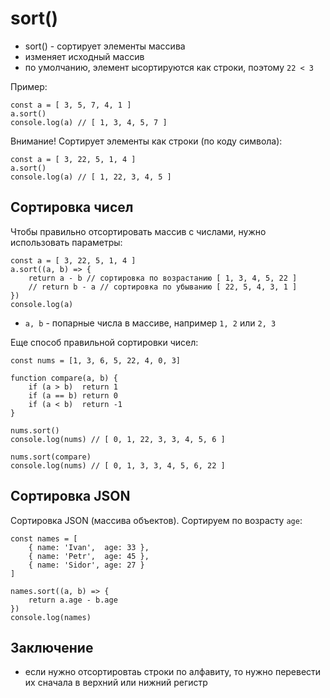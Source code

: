 # sort()
- sort() - сортирует элементы массива
- изменяет исходный массив
- по умолчанию, элемент ысортируются как строки, поэтому `22 < 3`

Пример:

    const a = [ 3, 5, 7, 4, 1 ]
    a.sort()
    console.log(a) // [ 1, 3, 4, 5, 7 ]

Внимание! Сортирует элементы как строки (по коду символа):

    const a = [ 3, 22, 5, 1, 4 ]
    a.sort()
    console.log(a) // [ 1, 22, 3, 4, 5 ]

## Сортировка чисел
Чтобы правильно отсортировать массив с числами, нужно использовать параметры:

    const a = [ 3, 22, 5, 1, 4 ]
    a.sort((a, b) => {
        return a - b // сортировка по возрастанию [ 1, 3, 4, 5, 22 ]
        // return b - a // сортировка по убыванию [ 22, 5, 4, 3, 1 ]
    })
    console.log(a)

- `a, b` - попарные числа в массиве, например `1, 2` или `2, 3`

Еще способ правильной сортировки чисел:

    const nums = [1, 3, 6, 5, 22, 4, 0, 3]

    function compare(a, b) {
        if (a > b)  return 1
        if (a == b) return 0
        if (a < b)  return -1
    }

    nums.sort()
    console.log(nums) // [ 0, 1, 22, 3, 3, 4, 5, 6 ]

    nums.sort(compare)
    console.log(nums) // [ 0, 1, 3, 3, 4, 5, 6, 22 ]

## Сортировка JSON
Сортировка JSON (массива объектов). Сортируем по возрасту `age`:

    const names = [
        { name: 'Ivan',  age: 33 },
        { name: 'Petr',  age: 45 },
        { name: 'Sidor', age: 27 }
    ]

    names.sort((a, b) => {
        return a.age - b.age
    })
    console.log(names)

## Заключение
- если нужно отсортировтаь строки по алфавиту, то нужно перевести их сначала в верхний или нижний регистр
